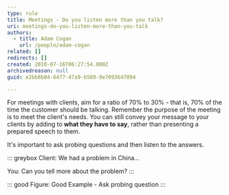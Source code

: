 ```yaml
---
type: rule
title: Meetings - Do you listen more than you talk?
uri: meetings-do-you-listen-more-than-you-talk
authors:
  - title: Adam Cogan
    url: /people/adam-cogan
related: []
redirects: []
created: 2010-07-16T06:27:54.000Z
archivedreason: null
guid: e2bb8b84-6477-47a9-b589-9e7093647094

---
```


For meetings with clients, aim for a ratio of 70% to 30% - that is, 70% of the time the customer should be talking. Remember the purpose of the meeting is to meet the client's needs. You can still convey your message to your clients by adding to **what they have to say**, rather than presenting a prepared speech to them.

<!--endintro-->

It's important to ask probing questions and then listen to the answers.

::: greybox
Client: We had a problem in China...

You: Can you tell more about the problem?
:::

::: good
Figure: Good Example - Ask probing question
:::
